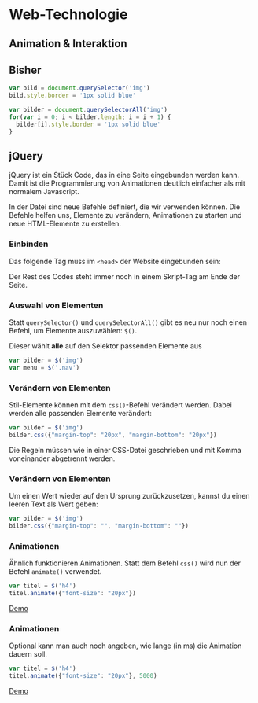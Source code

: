 # Web-Technologie

## Animation & Interaktion



## Bisher

```js
var bild = document.querySelector('img')
bild.style.border = '1px solid blue'
```

```js
var bilder = document.querySelectorAll('img')
for(var i = 0; i < bilder.length; i = i + 1) {
  bilder[i].style.border = '1px solid blue'
}
```



## jQuery

jQuery ist ein Stück Code, das in eine Seite eingebunden werden kann. Damit ist die Programmierung von Animationen deutlich einfacher als mit normalem Javascript.

In der Datei sind neue Befehle definiert, die wir verwenden können. Die Befehle helfen uns, Elemente zu verändern, Animationen zu starten und neue HTML-Elemente zu erstellen.



### Einbinden

Das folgende Tag muss im `<head>` der Website eingebunden sein:

<script src="https://code.jquery.com/jquery-3.3.1.min.js"></script>

Der Rest des Codes steht immer noch in einem Skript-Tag am Ende der Seite.



### Auswahl von Elementen

Statt `querySelector()` und `querySelectorAll()` gibt es neu nur noch einen Befehl, um Elemente auszuwählen: `$()`.

Dieser wählt **alle** auf den Selektor passenden Elemente aus

```js
var bilder = $('img')
var menu = $('.nav')
```



### Verändern von Elementen

Stil-Elemente können mit dem `css()`-Befehl verändert werden. Dabei werden alle passenden Elemente verändert:

```js
var bilder = $('img')
bilder.css({"margin-top": "20px", "margin-bottom": "20px"})
```

Die Regeln müssen wie in einer CSS-Datei geschrieben und mit Komma voneinander abgetrennt werden.



### Verändern von Elementen

Um einen Wert wieder auf den Ursprung zurückzusetzen, kannst du einen leeren Text als Wert geben:

```js
var bilder = $('img')
bilder.css({"margin-top": "", "margin-bottom": ""})
```



### Animationen

Ähnlich funktionieren Animationen. Statt dem Befehl `css()` wird nun der Befehl `animate()` verwendet.

```js
var titel = $('h4')
titel.animate({"font-size": "20px"})
```

[Demo](https://jsfiddle.net/e9nfdLfh/)



### Animationen

Optional kann man auch noch angeben, wie lange (in ms) die Animation dauern soll.

```js
var titel = $('h4')
titel.animate({"font-size": "20px"}, 5000)
```

[Demo](https://jsfiddle.net/e9nfdLfh/2/)